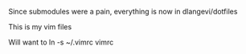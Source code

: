 Since submodules were a pain, everything is now in dlangevi/dotfiles

This is my vim files

Will want to 
  ln -s ~/.vimrc vimrc
